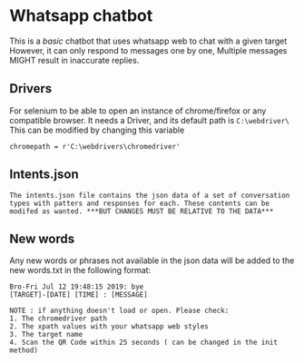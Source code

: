 # Whatsapp chatbot

This is a _basic_ chatbot that uses whatsapp web to chat with a given target
However, it can only respond to messages one by one, Multiple messages MIGHT result in inaccurate replies.

## Drivers

For selenium to be able to open an instance of chrome/firefox or any compatible browser. It needs a Driver, and its default path is `C:\webdriver\`
This can be modified by changing this variable

```
chromepath = r'C:\webdrivers\chromedriver'
```

## Intents.json

```
The intents.json file contains the json data of a set of conversation types with patters and responses for each. These contents can be modifed as wanted. ***BUT CHANGES MUST BE RELATIVE TO THE DATA***
```

## New words

Any new words or phrases not available in the json data will be added to the new words.txt in the following format:

```
Bro-Fri Jul 12 19:48:15 2019: bye
[TARGET]-[DATE] [TIME] : [MESSAGE]
```

```
NOTE : if anything doesn't load or open. Please check:
1. The chromedriver path
2. The xpath values with your whatsapp web styles
3. The target name
4. Scan the QR Code within 25 seconds ( can be changed in the init method)
```
